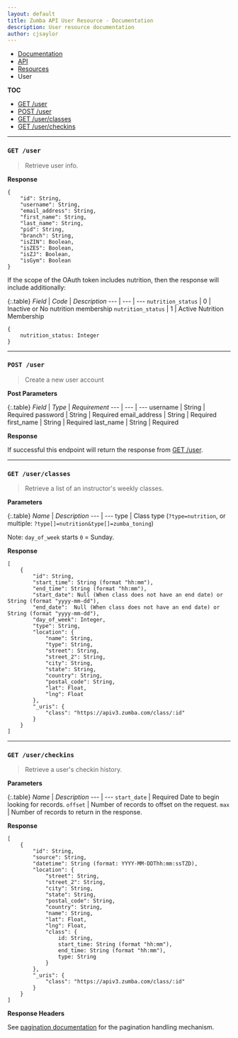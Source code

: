 ```yaml
---
layout: default
title: Zumba API User Resource - Documentation
description: User resource documentation
author: cjsaylor
---
```


<ul class="breadcrumb">
	<li><a href="{{site_url}}/docs">Documentation</a></li>
	<li><a href="{{site_url}}/docs/api">API</a></li>
	<li><a href="{{site_url}}/docs/api/resources">Resources</a></li>
	<li class="active">User</li>
</ul>

**TOC**

<ul>
	<li><a href="#getUser">GET /user</a></li>
	<li><a href="#postUser">POST /user</a></li>
	<li><a href="#getUserClasses">GET /user/classes</a></li>
	<li><a href="#getUserCheckins">GET /user/checkins</a></li>
</ul>

<hr>

<span id="getUser"></span>

### `GET /user`

> Retrieve user info.

**Response**

```
{
	"id": String,
	"username": String,
	"email_address": String,
	"first_name": String,
	"last_name": String,
	"pid": String,
	"branch": String,
	"isZIN": Boolean,
	"isZES": Boolean,
	"isZJ": Boolean,
	"isGym": Boolean
}
```

If the scope of the OAuth token includes nutrition, then the response will include additionally:

{:.table}
*Field* | *Code* | *Description*
--- | --- | ---
`nutrition_status` | 0 | Inactive or No nutrition membership
`nutrition_status` | 1 | Active Nutrition Membership

```
{
	nutrition_status: Integer
}
```

<hr>

<span id="postUser"></span>

### `POST /user`

> Create a new user account


**Post Parameters**

{:.table}
*Field* | *Type* | *Requirement*
--- | --- | ---
username | String | <span class="label label-warning">Required</span>
password | String | <span class="label label-warning">Required</span>
email_address | String | <span class="label label-warning">Required</span>
first_name | String | <span class="label label-warning">Required</span>
last_name | String | <span class="label label-warning">Required</span>

**Response**

If successful this endpoint will return the response from <a href="#getUser">GET /user</a>.


<hr>

<span id="getUserClasses"></span>

### `GET /user/classes`

> Retrieve a list of an instructor's weekly classes.

**Parameters**

{:.table}
*Name* | *Description*
--- | ---
type | Class type (`?type=nutrition`, or multiple: `?type[]=nutrition&type[]=zumba_toning`)

Note: `day_of_week` starts `0` = Sunday.

**Response**

```
[
	{
		"id": String,
		"start_time": String (format "hh:mm"),
		"end_time": String (format "hh:mm"),
		"start_date": Null (When class does not have an end date) or String (format "yyyy-mm-dd"),
		"end_date":  Null (When class does not have an end date) or String (format "yyyy-mm-dd"),
		"day_of_week": Integer,
		"type": String,
		"location": {
			"name": String,
			"type": String,
			"street": String,
			"street_2": String,
			"city": String,
			"state": String,
			"country": String,
			"postal_code": String,
			"lat": Float,
			"lng": Float
		},
		"_uris": {
			"class": "https://apiv3.zumba.com/class/:id"
		}
	}
]
```

<hr>

<span id="getClassCheckins"></span>
### `GET /user/checkins`

> Retrieve a user's checkin history.

**Parameters**

{:.table}
*Name* | *Description*
--- | ---
`start_date` | <span class="label label-warning">Required</span> Date to begin looking for records.
`offset` | Number of records to offset on the request.
`max` | Number of records to return in the response.

**Response**

```
[
	{
		"id": String,
		"source": String,
		"datetime": String (format: YYYY-MM-DDThh:mm:ssTZD),
		"location": {
			"street": String,
			"street_2": String,
			"city": String,
			"state": String,
			"postal_code": String,
			"country": String,
			"name": String,
			"lat": Float,
			"lng": Float,
			"class": {
				id: String,
				start_time: String (format "hh:mm"),
				end_time: String (format "hh:mm"),
				type: String
			}
		},
		"_uris": {
			"class": "https://apiv3.zumba.com/class/:id"
		}
	}
]
```


**Response Headers**

See [pagination documentation]({{site_url}}/docs/api/pagination.html) for the pagination handling mechanism.
